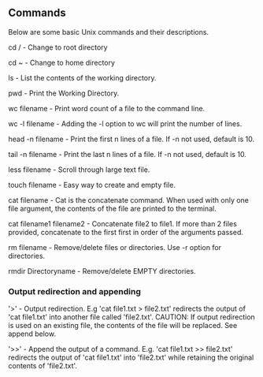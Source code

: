 ## Commands

Below are some basic Unix commands and their descriptions.

cd /			 - Change to root directory

cd ~			 - Change to home directory

ls 			 - List the contents of the working directory.

pwd 			 - Print the Working Directory.

wc filename		 - Print word count of a file to the command line.

wc -l filename 		 - Adding the -l option to wc will print the number of lines.

head -n filename	 - Print the first n lines of a file. If -n not used, default is 10.

tail -n filename 	 - Print the last n lines of a file. If -n not used, default is 10.

less filename 		 - Scroll through large text file.

touch filename 		 - Easy way to create and empty file.

cat filename 		 - Cat is the concatenate command. When used with only one file argument,
 the contents of the file are printed to the terminal.

cat filename1 filename2  - Concatenate file2 to file1. If more than 2 files provided, concatenate to 
the first first in order of the arguments passed.

rm filename 		 - Remove/delete files or directories. Use -r option for directories.

rmdir Directoryname 	 - Remove/delete EMPTY directories.

### Output redirection and appending

'>' 			 - Output redirection. E.g 'cat file1.txt > file2.txt' redirects the output of 
'cat file1.txt' into another file called 'file2.txt'. CAUTION: If output redirection is used on an
existing file, the contents of the file will be replaced. See append below.

'>>' 			 - Append the output of a command. E.g. 'cat file1.txt >> file2.txt' redirects
the output of 'cat file1.txt' into 'file2.txt' while retaining the original contents of 'file2.txt'. 
